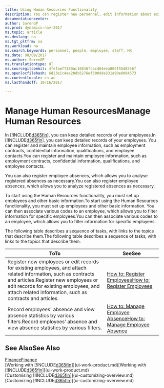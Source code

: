 ```yaml
---
title: Using Human Resources Functionality
description: You can register new personnel, edit information about existing staff, and record and analyse absence.
documentationcenter: 
author: SorenGP
ms.prod: dynamics-nav-2017
ms.topic: article
ms.devlang: na
ms.tgt_pltfrm: na
ms.workload: na
ms.search.keywords: personnel, people, employee, staff, HR
ms.date: 08/09/2017
ms.author: SorenGP
ms.translationtype: HT
ms.sourcegitcommit: 4fefaef7380ac10836fcac404eea006f55d8556f
ms.openlocfilehash: 6d23e1c4ae20db6276ef300dde831a90e8094573
ms.contentlocale: en-au
ms.lasthandoff: 10/16/2017

---
```

# <a name="manage-human-resources"></a><span data-ttu-id="bd563-103">Manage Human Resources</span><span class="sxs-lookup"><span data-stu-id="bd563-103">Manage Human Resources</span></span>
<span data-ttu-id="bd563-104">In [!INCLUDE[d365fin](includes/d365fin_md.md)], you can keep detailed records of your employees.</span><span class="sxs-lookup"><span data-stu-id="bd563-104">In [!INCLUDE[d365fin](includes/d365fin_md.md)], you can keep detailed records of your employees.</span></span> <span data-ttu-id="bd563-105">You can register and maintain employee information, such as employment contracts, confidential information, qualifications, and employee contacts.</span><span class="sxs-lookup"><span data-stu-id="bd563-105">You can register and maintain employee information, such as employment contracts, confidential information, qualifications, and employee contacts.</span></span>

<span data-ttu-id="bd563-106">You can also register employee absences, which allows you to analyse registered absences as necessary.</span><span class="sxs-lookup"><span data-stu-id="bd563-106">You can also register employee absences, which allows you to analyze registered absences as necessary.</span></span>

<span data-ttu-id="bd563-107">To start using the Human Resources functionality, you must set up employees and other basic information.</span><span class="sxs-lookup"><span data-stu-id="bd563-107">To start using the Human Resources functionality, you must set up employees and other basic information.</span></span> <span data-ttu-id="bd563-108">You can then associate various codes to an employee, which allows you to filter information for specific employees.</span><span class="sxs-lookup"><span data-stu-id="bd563-108">You can then associate various codes to an employee, which allows you to filter information for specific employees.</span></span>

<span data-ttu-id="bd563-109">The following table describes a sequence of tasks, with links to the topics that describe them.</span><span class="sxs-lookup"><span data-stu-id="bd563-109">The following table describes a sequence of tasks, with links to the topics that describe them.</span></span>

| <span data-ttu-id="bd563-110">To</span><span class="sxs-lookup"><span data-stu-id="bd563-110">To</span></span> | <span data-ttu-id="bd563-111">See</span><span class="sxs-lookup"><span data-stu-id="bd563-111">See</span></span> |
| --- | --- |
| <span data-ttu-id="bd563-112">Register new employees or edit records for existing employees, and attach related information, such as contracts and articles.</span><span class="sxs-lookup"><span data-stu-id="bd563-112">Register new employees or edit records for existing employees, and attach related information, such as contracts and articles.</span></span> |[<span data-ttu-id="bd563-113">How to: Register Employees</span><span class="sxs-lookup"><span data-stu-id="bd563-113">How to: Register Employees</span></span>](hr-how-register-employees.md) |
| <span data-ttu-id="bd563-114">Record employees' absence and view absence statistics by various filters.</span><span class="sxs-lookup"><span data-stu-id="bd563-114">Record employees' absence and view absence statistics by various filters.</span></span> |[<span data-ttu-id="bd563-115">How to: Manage Employee Absence</span><span class="sxs-lookup"><span data-stu-id="bd563-115">How to: Manage Employee Absence</span></span>](hr-how-manage-absence.md) |

## <a name="see-also"></a><span data-ttu-id="bd563-116">See Also</span><span class="sxs-lookup"><span data-stu-id="bd563-116">See Also</span></span>
[<span data-ttu-id="bd563-117">Finance</span><span class="sxs-lookup"><span data-stu-id="bd563-117">Finance</span></span>](finance.md)  
<span data-ttu-id="bd563-118">[Working with [!INCLUDE[d365fin](includes/d365fin_md.md)]](ui-work-product.md)</span><span class="sxs-lookup"><span data-stu-id="bd563-118">[Working with [!INCLUDE[d365fin](includes/d365fin_md.md)]](ui-work-product.md)</span></span>  
<span data-ttu-id="bd563-119">[Customising [!INCLUDE[d365fin](includes/d365fin_md.md)]](ui-customizing-overview.md)</span><span class="sxs-lookup"><span data-stu-id="bd563-119">[Customizing [!INCLUDE[d365fin](includes/d365fin_md.md)]](ui-customizing-overview.md)</span></span>        

